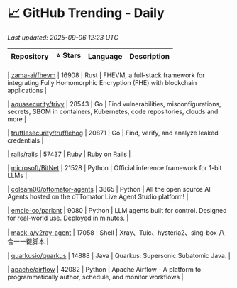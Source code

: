 # 📈 GitHub Trending - Daily

_Last updated: 2025-09-06 12:23 UTC_

| Repository | ⭐ Stars | Language | Description |
|------------|--------:|----------|-------------|

| [zama-ai/fhevm](https://github.com/zama-ai/fhevm) | 16908 | Rust | FHEVM, a full-stack framework for integrating Fully Homomorphic Encryption (FHE) with blockchain applications |

| [aquasecurity/trivy](https://github.com/aquasecurity/trivy) | 28543 | Go | Find vulnerabilities, misconfigurations, secrets, SBOM in containers, Kubernetes, code repositories, clouds and more |

| [trufflesecurity/trufflehog](https://github.com/trufflesecurity/trufflehog) | 20871 | Go | Find, verify, and analyze leaked credentials |

| [rails/rails](https://github.com/rails/rails) | 57437 | Ruby | Ruby on Rails |

| [microsoft/BitNet](https://github.com/microsoft/BitNet) | 21528 | Python | Official inference framework for 1-bit LLMs |

| [coleam00/ottomator-agents](https://github.com/coleam00/ottomator-agents) | 3865 | Python | All the open source AI Agents hosted on the oTTomator Live Agent Studio platform! |

| [emcie-co/parlant](https://github.com/emcie-co/parlant) | 9080 | Python | LLM agents built for control. Designed for real-world use. Deployed in minutes. |

| [mack-a/v2ray-agent](https://github.com/mack-a/v2ray-agent) | 17058 | Shell | Xray、Tuic、hysteria2、sing-box 八合一一键脚本 |

| [quarkusio/quarkus](https://github.com/quarkusio/quarkus) | 14888 | Java | Quarkus: Supersonic Subatomic Java. |

| [apache/airflow](https://github.com/apache/airflow) | 42082 | Python | Apache Airflow - A platform to programmatically author, schedule, and monitor workflows |
